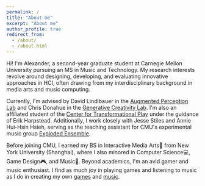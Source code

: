 ```yaml
---
permalink: /
title: "About me"
excerpt: "About me"
author_profile: true
redirect_from: 
  - /about/
  - /about.html
---
```


Hi! I'm Alexander, a second-year graduate student at Carnegie Mellon University pursuing an MS in Music and Technology. My research interests revolve around designing, developing, and evaluating innovative approaches in HCI, often drawing from my interdisciplinary background in media arts and music computing.

Currently, I'm advised by David Lindlbauer in the [Augmented Perception Lab](https://augmented-perception.org/) and Chris Donahue in the [Generative Creativity Lab](https://chrisdonahue.com/). I'm also an affiliated student of the [Center for Transformational Play](https://www.cmu.edu/ctp/index.html) under the guidance of Erik Harpstead. Additionally, I work closely with Jesse Stiles and Annie Hui-Hsin Hsieh, serving as the teaching assistant for CMU's experimental music group [Exploded Ensemble](https://www.explodedensemble.org/).

Before joining CMU, I earned my BS in Interactive Media Arts🎨 from New York University (Shanghai), where I also minored in Computer Science💻, Game Design🎮, and Music🎼. Beyond academics, I'm an avid gamer and music enthusiast. I find as much joy in playing games and listening to music as I do in creating my own [games](https://ayw0.github.io/portfolio/) and [music](https://soundcloud.com/alex-wang-796617401/sets/alexs-compositions/s-NJGasTQyLPD).
